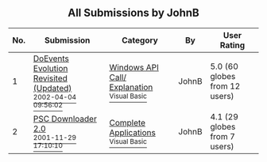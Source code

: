 ﻿<div align="center">

## All Submissions by JohnB

</div>

No.  | Submission | Category | By   | User Rating
---- | ---------- | -------- | ---- | -----------
1 | [DoEvents Evolution Revisited \(Updated\)<br /><sup>2002-04-04 09:56:02</sup>](https://github.com/Planet-Source-Code/johnb-doevents-evolution-revisited-updated__1-33401) | [Windows API Call/ Explanation<br /><sup>Visual Basic</sup>](../ByCategory/windows-api-call-explanation__1-39.md) | JohnB | 5.0 (60 globes from 12 users)
2 | [PSC Downloader 2\.0<br /><sup>2001-11-29 17:10:10</sup>](https://github.com/Planet-Source-Code/johnb-psc-downloader-2-0__1-29339) | [Complete Applications<br /><sup>Visual Basic</sup>](../ByCategory/complete-applications__1-27.md) | JohnB | 4.1 (29 globes from 7 users)
